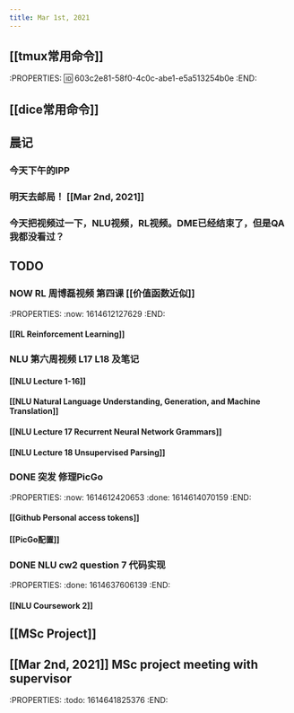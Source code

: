 ```yaml
---
title: Mar 1st, 2021
---
```


## [[tmux常用命令]]
:PROPERTIES:
:id: 603c2e81-58f0-4c0c-abe1-e5a513254b0e
:END:
## [[dice常用命令]]
## 晨记
### 今天下午的IPP
### 明天去邮局！ [[Mar 2nd, 2021]]
### 今天把视频过一下，NLU视频，RL视频。DME已经结束了，但是QA我都没看过？
## TODO
### NOW RL 周博磊视频 第四课 [[价值函数近似]]
:PROPERTIES:
:now: 1614612127629
:END:
#### [[RL Reinforcement Learning]]
### NLU 第六周视频 L17 L18 及笔记
#### [[NLU Lecture 1-16]]
#### [[NLU Natural Language Understanding, Generation, and Machine Translation]]
#### [[NLU Lecture 17 Recurrent Neural Network Grammars]]
#### [[NLU Lecture 18 Unsupervised Parsing]]
### DONE 突发 修理PicGo
:PROPERTIES:
:now: 1614612420653
:done: 1614614070159
:END:
#### [[Github Personal access tokens]]
#### [[PicGo配置]]
### DONE NLU cw2 question 7 代码实现
:PROPERTIES:
:done: 1614637606139
:END:
#### [[NLU Coursework 2]]
## [[MSc Project]]
## [[Mar 2nd, 2021]] MSc project meeting with supervisor
:PROPERTIES:
:todo: 1614641825376
:END:
##
